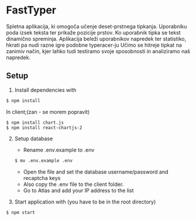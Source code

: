 # FastTyper  
Spletna aplikacija, ki omogoča učenje deset-prstnega tipkanja.
Uporabniku poda izsek teksta ter prikaže pozicije prstov.
Ko uporabnik tipka se tekst dinamično spreminja.
Aplikacija beleži uporabnikov napredek ter statistiko, hkrati pa nudi razne igre podobne typeracer-ju
Učimo se hitreje tipkat na zanimiv način, kjer lahko tudi testiramo svoje sposobnosti in analiziramo naš napredek.

## Setup
1. Install dependencies with
```bash
$ npm install
```
In client;(zan - se morem popravit)
```
$ npm install chart.js
$ npm install react-chartjs-2
```
2. Setup database

	* Rename .env.example to .env
	```bash
	$ mv .env.example .env
	```
	* Open the file and set the database username/password and recaptcha keys
	* Also copy the .env file to the client folder.
	* Go to Atlas and add your IP address to the list

3. Start application with (you have to be in the root directory)
```bash
$ npm start
```
